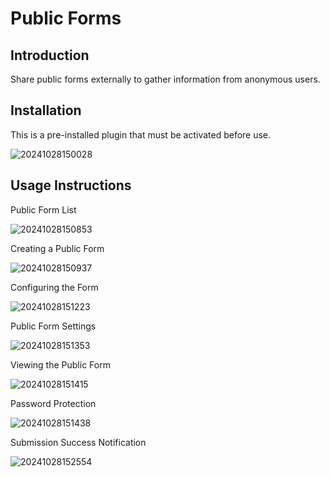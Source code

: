 # Public Forms

<PluginInfo name="public-forms"></PluginInfo>

## Introduction

Share public forms externally to gather information from anonymous users.

## Installation

This is a pre-installed plugin that must be activated before use.

![20241028150028](https://static-docs.nocobase.com/20241028150028.png)

## Usage Instructions

Public Form List

![20241028150853](https://static-docs.nocobase.com/20241028150853.png)

Creating a Public Form

![20241028150937](https://static-docs.nocobase.com/20241028150937.png)

Configuring the Form

![20241028151223](https://static-docs.nocobase.com/20241028151223.png)

Public Form Settings

![20241028151353](https://static-docs.nocobase.com/20241028151353.png)

Viewing the Public Form

![20241028151415](https://static-docs.nocobase.com/20241028151415.png)

Password Protection

![20241028151438](https://static-docs.nocobase.com/20241028151438.png)

Submission Success Notification

![20241028152554](https://static-docs.nocobase.com/20241028152554.png)
